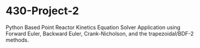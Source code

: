 # 430-Project-2
Python Based Point Reactor Kinetics Equation Solver Application using Forward Euler, Backward Euler, Crank-Nicholson, and the trapezoidal/BDF-2 methods. 
